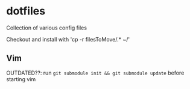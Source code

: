 dotfiles
========

Collection of various config files

Checkout and install with 'cp -r filesToMove/.* ~/'

## Vim

OUTDATED??: run ```git submodule init && git submodule update``` before starting vim
